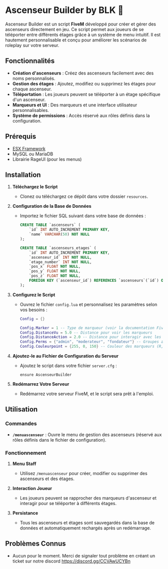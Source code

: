 # Ascenseur Builder by BLK 🚀

Ascenseur Builder est un script **FiveM** développé pour créer et gérer des ascenseurs directement en jeu. Ce script permet aux joueurs de se téléporter entre différents étages grâce à un système de menu intuitif. Il est hautement personnalisable et conçu pour améliorer les scénarios de roleplay sur votre serveur.

## Fonctionnalités

- **Création d'ascenseurs** : Créez des ascenseurs facilement avec des noms personnalisés.
- **Gestion des étages** : Ajoutez, modifiez ou supprimez les étages pour chaque ascenseur.
- **Téléportation** : Les joueurs peuvent se téléporter à un étage spécifique d'un ascenseur.
- **Marqueurs et UI** : Des marqueurs et une interface utilisateur personnalisables.
- **Système de permissions** : Accès réservé aux rôles définis dans la configuration.

## Prérequis

- [ESX Framework](https://github.com/esx-framework/esx_core)
- MySQL ou MariaDB
- Librairie RageUI (pour les menus)

## Installation

1. **Téléchargez le Script**
   - Clonez ou téléchargez ce dépôt dans votre dossier `resources`.

2. **Configuration de la Base de Données**
   - Importez le fichier SQL suivant dans votre base de données :
     ```sql
     CREATE TABLE `ascenseurs` (
         `id` INT AUTO_INCREMENT PRIMARY KEY,
         `name` VARCHAR(50) NOT NULL
     );

     CREATE TABLE `ascenseurs_etages` (
         `id` INT AUTO_INCREMENT PRIMARY KEY,
         `ascenseur_id` INT NOT NULL,
         `etage_number` INT NOT NULL,
         `pos_x` FLOAT NOT NULL,
         `pos_y` FLOAT NOT NULL,
         `pos_z` FLOAT NOT NULL,
         FOREIGN KEY (`ascenseur_id`) REFERENCES `ascenseurs`(`id`) ON DELETE CASCADE
     );
     ```

3. **Configurez le Script**
   - Ouvrez le fichier `config.lua` et personnalisez les paramètres selon vos besoins :
     ```lua
     Config = {}

     Config.Marker = 1 -- Type de marqueur (voir la documentation FiveM)
     Config.DistanceVu = 5.0 -- Distance pour voir les marqueurs
     Config.DistanceAction = 2.0 -- Distance pour interagir avec les marqueurs
     Config.Perms = {"admin", "moderateur", "fondateur"} -- Groupes ayant accès au menu
     Config.Couleurpoint = {255, 0, 150} -- Couleur des marqueurs (R, G, B)
     ```

4. **Ajoutez-le au Fichier de Configuration du Serveur**
   - Ajoutez le script dans votre fichier `server.cfg` :
     ```
     ensure AscenseurBuilder
     ```

5. **Redémarrez Votre Serveur**
   - Redémarrez votre serveur FiveM, et le script sera prêt à l'emploi.

## Utilisation

### Commandes

- **`/menuascenseur`** : Ouvre le menu de gestion des ascenseurs (réservé aux rôles définis dans le fichier de configuration).

### Fonctionnement

1. **Menu Staff**
   - Utilisez `/menuascenseur` pour créer, modifier ou supprimer des ascenseurs et des étages.

2. **Interaction Joueur**
   - Les joueurs peuvent se rapprocher des marqueurs d'ascenseur et interagir pour se téléporter à différents étages.

3. **Persistance**
   - Tous les ascenseurs et étages sont sauvegardés dans la base de données et automatiquement rechargés après un redémarrage.

## Problèmes Connus

- Aucun pour le moment. Merci de signaler tout problème en créant un ticket sur notre discord https://discord.gg/CCVAwUCYBn
